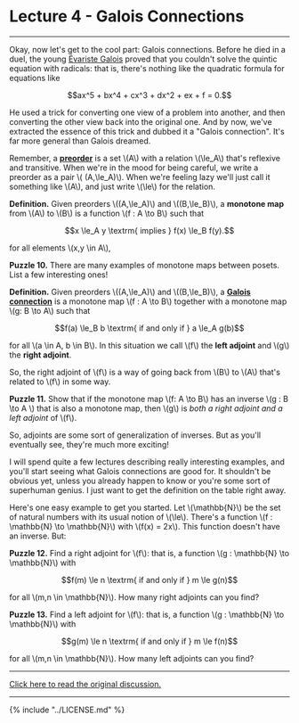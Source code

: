 # Lecture 4 - Galois Connections
---
Okay, now let's get to the cool part: Galois connections. Before he
died in a duel, the young [&Eacute;variste
Galois](https://en.wikipedia.org/wiki/%C3%89variste_Galois) proved
that you couldn't solve the quintic equation with radicals: that is,
there's nothing like the quadratic formula for equations like

<center>$$ax^5 + bx^4 + cx^3 + dx^2 + ex + f = 0.$$</center>

He used a trick for converting one view of a problem into another, and
then converting the other view back into the original one. And by
now, we've extracted the essence of this trick and dubbed it a "Galois
connection". It's far more general than Galois dreamed.

Remember, a **[preorder](https://en.wikipedia.org/wiki/Preorder)** is
a set \\(A\\) with a relation \\(\le_A\\) that's reflexive and
transitive. When we're in the mood for being careful, we write a
preorder as a pair \\( (A,\le_A)\\). When we're feeling lazy we'll
just call it something like \\(A\\), and just write \\(\le\\) for the
relation.

**Definition.** Given preorders \\((A,\le_A)\\) and \\((B,\le_B)\\), a
**monotone map** from \\(A\\) to \\(B\\) is a function \\(f : A \to
B\\) such that

<center>$$x \le_A y \textrm{ implies } f(x) \le_B f(y).$$</center>

for all elements \\(x,y \in A\\),

**Puzzle 10.** There are many examples of monotone maps between
posets.  List a few interesting ones!

**Definition.** Given preorders \\((A,\le_A)\\) and \\((B,\le_B)\\), a
**[Galois
connection](https://en.wikipedia.org/wiki/Galois_connection)** is a
monotone map \\(f : A \to B\\) together with a monotone map \\(g: B
\to A\\) such that

<center>$$f(a) \le_B b  \textrm{ if and only if } a \le_A g(b)$$</center>

for all \\(a \in A, b \in B\\). In this situation we call \\(f\\) the
**left adjoint** and \\(g\\) the **right adjoint**.

So, the right adjoint of \\(f\\) is a way of going back from \\(B\\)
to \\(A\\) that's related to \\(f\\) in some way.

**Puzzle 11.** Show that if the monotone map \\(f: A \to B\\) has an
inverse \\(g : B \to A \\) that is also a monotone map, then \\(g\\)
is _both a right adjoint and a left adjoint_ of \\(f\\).

So, adjoints are some sort of generalization of inverses. But as
you'll eventually see, they're much more exciting!

I will spend quite a few lectures describing really interesting
examples, and you'll start seeing what Galois connections are good
for. It shouldn't be obvious yet, unless you already happen to know or
you're some sort of superhuman genius. I just want to get the
definition on the table right away.

Here's one easy example to get you started. Let \\(\mathbb{N}\\) be
the set of natural numbers with its usual notion of \\(\le\\).
There's a function \\(f : \mathbb{N} \to \mathbb{N}\\) with \\(f(x) =
2x\\). This function doesn't have an inverse. But:

**Puzzle 12.** Find a right adjoint for \\(f\\): that is, a function
\\(g : \mathbb{N} \to \mathbb{N}\\) with

<center>$$f(m) \le n  \textrm{ if and only if } m \le  g(n)$$</center>

for all \\(m,n \in \mathbb{N}\\). How many right adjoints can you
find?

**Puzzle 13.** Find a left adjoint for \\(f\\): that is, a function
\\(g : \mathbb{N} \to \mathbb{N}\\) with

<center>$$g(m) \le n  \textrm{ if and only if } m \le  f(n)$$</center>

for all \\(m,n \in \mathbb{N}\\). How many left adjoints can you find?

---

[Click here to read the original
discussion.](https://forum.azimuthproject.org/discussion/1828/lecture-4-chapter-1-galois-connections/p1)

---

{% include "../LICENSE.md" %}
